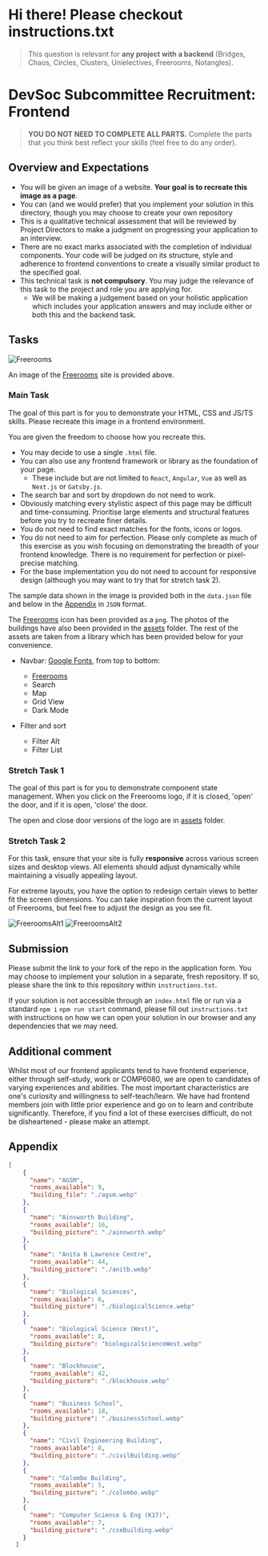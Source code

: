 # Hi there! Please checkout instructions.txt

> This question is relevant for **any project with a backend**
> (Bridges, Chaos, Circles, Clusters, Unielectives, Freerooms, Notangles).

# DevSoc Subcommittee Recruitment: Frontend
> **YOU DO NOT NEED TO COMPLETE ALL PARTS.** 
> Complete the parts that you think best reflect your skills (feel free to do any order).

## Overview and Expectations

- You will be given an image of a website. **Your goal is to recreate this image as a page**.
- You can (and we would prefer) that you implement your solution in this directory, though you may choose to create your own repository
- This is a qualitative technical assessment that will be reviewed by Project Directors to make a judgment on progressing your application to an interview.
- There are no exact marks associated with the completion of individual components. Your code will be judged on its structure, style and adherence to frontend conventions to create a visually similar product to the specified goal.
- This technical task is **not compulsory**. You may judge the relevance of this task to the project and role you are applying for.
  - We will be making a judgement based on your holistic application which includes your application answers and may include either or both this and the backend task.

## Tasks

![Freerooms](./spec/Freerooms.png)

An image of the [Freerooms](https://freerooms.devsoc.app/) site is provided above.

### Main Task

The goal of this part is for you to demonstrate your HTML, CSS and JS/TS skills. Please recreate this image in a frontend environment.

You are given the freedom to choose how you recreate this.

- You may decide to use a single `.html` file.
- You can also use any frontend framework or library as the foundation of your page.
  - These include but are not limited to `React`, `Angular`, `Vue` as well as `Next.js` or `Gatsby.js`.
- The search bar and sort by dropdown do not need to work.
- Obviously matching every stylistic aspect of this page may be difficult and time-consuming. Prioritise large elements and structural features before you try to recreate finer details.
- You do not need to find exact matches for the fonts, icons or logos.
- You do not need to aim for perfection. Please only complete as much of this exercise as you wish focusing on demonstrating the breadth of your frontend knowledge. There is no requirement for perfection or pixel-precise matching.
- For the base implementation you do not need to account for responsive design (although you may want to try that for stretch task 2).

The sample data shown in the image is provided both in the `data.json` file and below in the [Appendix](#appendix) in `JSON` format.

The [Freerooms](./assets/freeroomsLogo.png) icon has been provided as a `png`. The photos of the buildings have also been provided in the [assets](./assets/) folder. The rest of the assets are taken from a library which has been provided below for your convenience.

- Navbar: [Google Fonts](https://fonts.google.com/icons), from top to bottom:
  - [Freerooms](./assets/freeroomsLogo.png)
  - Search
  - Map
  - Grid View
  - Dark Mode

- Filter and sort
  - Filter Alt
  - Filter List

### Stretch Task 1
The goal of this part is for you to demonstrate component state management. When you click on the Freerooms logo, if it is closed, 'open' the door, and if it is open, 'close' the door.

The open and close door versions of the logo are in [assets](./assets/) folder.

### Stretch Task 2
For this task, ensure that your site is fully **responsive** across various screen sizes and desktop views. All elements should adjust dynamically while maintaining a visually appealing layout.

For extreme layouts, you have the option to redesign certain views to better fit the screen dimensions. You can take inspiration from the current layout of Freerooms, but feel free to adjust the design as you see fit.

![FreeroomsAlt1](./spec//FreeroomsAlt1.png)
![FreeroomsAlt2](./spec//FreeroomsAlt2.png)

## Submission

Please submit the link to your fork of the repo in the application form. You may choose to implement your solution in a separate, fresh repository. If so, please share the link to this repository within `instructions.txt`.

If your solution is not accessible through an `index.html` file or run via a standard `npm i` `npm run start` command, please fill out `instructions.txt` with instructions on how we can open your solution in our browser and any dependencies that we may need.

## Additional comment

Whilst most of our frontend applicants tend to have frontend experience, either through self-study, work or COMP6080, we are open to candidates of varying experiences and abilities. The most important characteristics are one's curiosity and willingness to self-teach/learn. We have had frontend members join with little prior experience and go on to learn and contribute significantly. Therefore, if you find a lot of these exercises difficult, do not be disheartened - please make an attempt.

## Appendix

```json
[
    {
      "name": "AGSM",
      "rooms_available": 9,
      "building_file": "./agsm.webp"
    },
    {
      "name": "Ainsworth Building",
      "rooms_available": 16,
      "building_picture": "./ainsworth.webp"
    },
    {
      "name": "Anita B Lawrence Centre",
      "rooms_available": 44,
      "building_picture": "./anitb.webp"
    },
    {
      "name": "Biological Sciences",
      "rooms_available": 6,
      "building_picture": "./biologicalScience.webp"
    },
    {
      "name": "Biological Science (West)",
      "rooms_available": 8,
      "building_picture": "biologicalScienceWest.webp"
    },
    {
      "name": "Blockhouse",
      "rooms_available": 42,
      "building_picture": "./blockhouse.webp"
    },
    {
      "name": "Business School",
      "rooms_available": 18,
      "building_picture": "./businessSchool.webp"
    },
    {
      "name": "Civil Engineering Building",
      "rooms_available": 8,
      "building_picture": "./civilBuilding.webp"
    },
    {
      "name": "Colombo Building",
      "rooms_available": 5,
      "building_picture": "./colombo.webp"
    },
    {
      "name": "Computer Science & Eng (K17)",
      "rooms_available": 7,
      "building_picture": "./cseBuilding.webp"
    }
  ]
```
